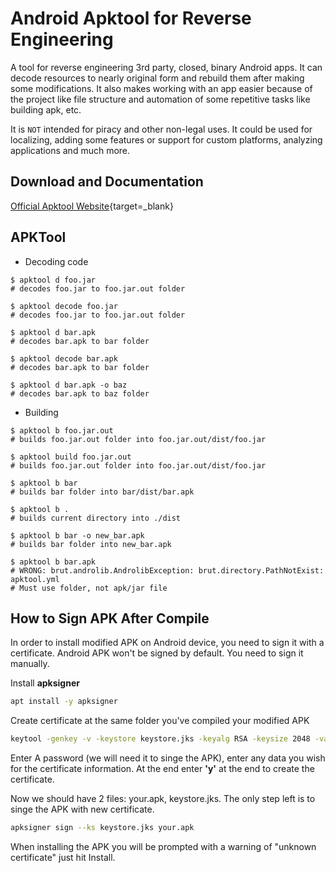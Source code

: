 # Android Apktool for Reverse Engineering

A tool for reverse engineering 3rd party, closed, binary Android apps. It can decode resources to nearly original form and rebuild them after making some modifications. It also makes working with an app easier because of the project like file structure and automation of some repetitive tasks like building apk, etc.

It is `NOT` intended for piracy and other non-legal uses. It could be used for localizing, adding some features or support for custom platforms, analyzing applications and much more.

## Download and Documentation

[Official Apktool Website][apktool-url]{target=\_blank}

## APKTool

- Decoding code

```shell
$ apktool d foo.jar
# decodes foo.jar to foo.jar.out folder

$ apktool decode foo.jar
# decodes foo.jar to foo.jar.out folder

$ apktool d bar.apk
# decodes bar.apk to bar folder

$ apktool decode bar.apk
# decodes bar.apk to bar folder

$ apktool d bar.apk -o baz
# decodes bar.apk to baz folder
```

- Building

```shell
$ apktool b foo.jar.out
# builds foo.jar.out folder into foo.jar.out/dist/foo.jar

$ apktool build foo.jar.out
# builds foo.jar.out folder into foo.jar.out/dist/foo.jar

$ apktool b bar
# builds bar folder into bar/dist/bar.apk

$ apktool b .
# builds current directory into ./dist

$ apktool b bar -o new_bar.apk
# builds bar folder into new_bar.apk

$ apktool b bar.apk
# WRONG: brut.androlib.AndrolibException: brut.directory.PathNotExist: apktool.yml
# Must use folder, not apk/jar file
```

## How to Sign APK After Compile

In order to install modified APK on Android device, you need to sign it with a certificate. Android APK won't be signed by default. You need to sign it manually.

Install **apksigner**

```bash
apt install -y apksigner
```

Create certificate at the same folder you've compiled your modified APK

```bash
keytool -genkey -v -keystore keystore.jks -keyalg RSA -keysize 2048 -validity 10000
```

Enter A password (we will need it to singe the APK), enter any data you wish for the certificate information. At the end enter **'y'** at the end to create the certificate.

Now we should have 2 files: your.apk, keystore.jks. The only step left is to singe the APK with new certificate.

```bash
apksigner sign --ks keystore.jks your.apk
```

When installing the APK you will be prompted with a warning of "unknown certificate" just hit Install.

<!-- appendices -->

[apktool-url]: https://ibotpeaches.github.io/Apktool/ 'Apktool Official Website'

<!-- end appendices -->
